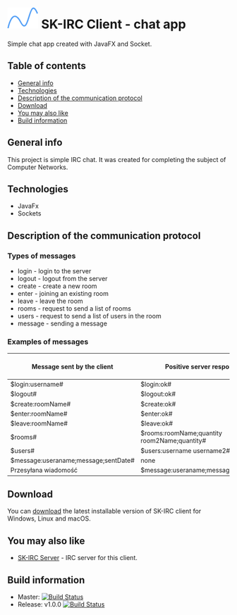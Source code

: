# ![SK IRC logo](./src/main/resources/images/logo.png) SK-IRC Client - chat app

Simple chat app created with JavaFX and Socket.

## Table of contents

-   [General info](#general-info)
-   [Technologies](#technologies)
-   [Description of the communication protocol](#description-of-the-communication-protocol)
-   [Download](#download)
-   [You may also like](#you-may-also-like)
-   [Build information](#build-information)

## General info

This project is simple IRC chat. It was created for completing the subject of Computer Networks.

## Technologies

-   JavaFx
-   Sockets

## Description of the communication protocol

### Types of messages

-   login - login to the server
-   logout - logout from the server
-   create - create a new room
-   enter - joining an existing room
-   leave - leave the room
-   rooms - request to send a list of rooms
-   users - request to send a list of users in the room
-   message - sending a message

### Examples of messages

| Message sent by the client            | Positive server response                      | Negative server response    |
| ------------------------------------- | --------------------------------------------- | --------------------------- |
| \$login:username#                     | \$login:ok#                                   | \$login:notOk#              |
| \$logout#                             | \$logout:ok#                                  | \$logout:notOk#             |
| \$create:roomName#                    | \$create:ok#                                  | \$create:notOk#             |
| \$enter:roomName#                     | \$enter:ok#                                   | \$enter:notOk#              |
| \$leave:roomName#                     | \$leave:ok#                                   | \$leave:notOk#              |
| \$rooms#                              | \$rooms:roomName;quantity room2Name;quantity# | none                        |
| \$users#                              | \$users:username username2#                   | none                        |
| \$message:useraname;message;sentDate# | none                                          | none                        |
| Przesyłana wiadomość                  | \$message:useraname;message;sentDate#         | none                        |

## Download

You can [download](https://github.com/ioioiolab2018/SK-Java/releases) the latest installable version of SK-IRC client for Windows, Linux and macOS.

## You may also like

-   [SK-IRC Server](https://github.com/ioioiolab2018/SK-C) - IRC server for this client.

## Build information

-   Master: [![Build Status](https://travis-ci.org/ioioiolab2018/SK-Java.svg?branch=master)](https://travis-ci.org/ioioiolab2018/SK-Java)
-   Release: v1.0.0 [![Build Status](https://travis-ci.org/ioioiolab2018/SK-Java.svg?branch=v1.0.0)](https://travis-ci.org/ioioiolab2018/SK-Java)
